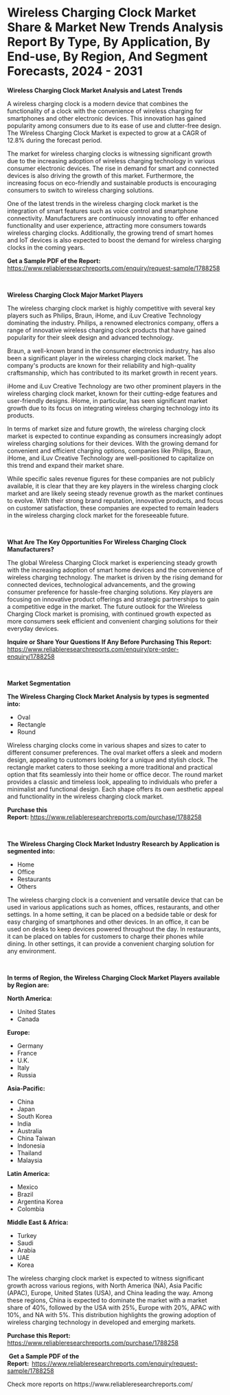 <p><h1>Wireless Charging Clock Market Share & Market New Trends Analysis Report By Type, By Application, By End-use, By Region, And Segment Forecasts, 2024 - 2031</h1></p><p><strong>Wireless Charging Clock Market Analysis and Latest Trends</strong></p>
<p><p>A wireless charging clock is a modern device that combines the functionality of a clock with the convenience of wireless charging for smartphones and other electronic devices. This innovation has gained popularity among consumers due to its ease of use and clutter-free design. The Wireless Charging Clock Market is expected to grow at a CAGR of 12.8% during the forecast period.</p><p>The market for wireless charging clocks is witnessing significant growth due to the increasing adoption of wireless charging technology in various consumer electronic devices. The rise in demand for smart and connected devices is also driving the growth of this market. Furthermore, the increasing focus on eco-friendly and sustainable products is encouraging consumers to switch to wireless charging solutions.</p><p>One of the latest trends in the wireless charging clock market is the integration of smart features such as voice control and smartphone connectivity. Manufacturers are continuously innovating to offer enhanced functionality and user experience, attracting more consumers towards wireless charging clocks. Additionally, the growing trend of smart homes and IoT devices is also expected to boost the demand for wireless charging clocks in the coming years.</p></p>
<p><strong>Get a Sample PDF of the Report:&nbsp;</strong> <a href="https://www.reliableresearchreports.com/enquiry/request-sample/1788258">https://www.reliableresearchreports.com/enquiry/request-sample/1788258</a></p>
<p>&nbsp;</p>
<p><strong>Wireless Charging Clock Major Market Players</strong></p>
<p><p>The wireless charging clock market is highly competitive with several key players such as Philips, Braun, iHome, and iLuv Creative Technology dominating the industry. Philips, a renowned electronics company, offers a range of innovative wireless charging clock products that have gained popularity for their sleek design and advanced technology.</p><p>Braun, a well-known brand in the consumer electronics industry, has also been a significant player in the wireless charging clock market. The company's products are known for their reliability and high-quality craftsmanship, which has contributed to its market growth in recent years.</p><p>iHome and iLuv Creative Technology are two other prominent players in the wireless charging clock market, known for their cutting-edge features and user-friendly designs. iHome, in particular, has seen significant market growth due to its focus on integrating wireless charging technology into its products.</p><p>In terms of market size and future growth, the wireless charging clock market is expected to continue expanding as consumers increasingly adopt wireless charging solutions for their devices. With the growing demand for convenient and efficient charging options, companies like Philips, Braun, iHome, and iLuv Creative Technology are well-positioned to capitalize on this trend and expand their market share.</p><p>While specific sales revenue figures for these companies are not publicly available, it is clear that they are key players in the wireless charging clock market and are likely seeing steady revenue growth as the market continues to evolve. With their strong brand reputation, innovative products, and focus on customer satisfaction, these companies are expected to remain leaders in the wireless charging clock market for the foreseeable future.</p></p>
<p>&nbsp;</p>
<p><strong>What Are The Key Opportunities For Wireless Charging Clock Manufacturers?</strong></p>
<p><p>The global Wireless Charging Clock market is experiencing steady growth with the increasing adoption of smart home devices and the convenience of wireless charging technology. The market is driven by the rising demand for connected devices, technological advancements, and the growing consumer preference for hassle-free charging solutions. Key players are focusing on innovative product offerings and strategic partnerships to gain a competitive edge in the market. The future outlook for the Wireless Charging Clock market is promising, with continued growth expected as more consumers seek efficient and convenient charging solutions for their everyday devices.</p></p>
<p><strong>Inquire or Share Your Questions If Any Before Purchasing This Report:</strong> <a href="https://www.reliableresearchreports.com/enquiry/pre-order-enquiry/1788258">https://www.reliableresearchreports.com/enquiry/pre-order-enquiry/1788258</a></p>
<p>&nbsp;</p>
<p><strong>Market Segmentation</strong></p>
<p><strong>The Wireless Charging Clock Market Analysis by types is segmented into:</strong></p>
<p><ul><li>Oval</li><li>Rectangle</li><li>Round</li></ul></p>
<p><p>Wireless charging clocks come in various shapes and sizes to cater to different consumer preferences. The oval market offers a sleek and modern design, appealing to customers looking for a unique and stylish clock. The rectangle market caters to those seeking a more traditional and practical option that fits seamlessly into their home or office decor. The round market provides a classic and timeless look, appealing to individuals who prefer a minimalist and functional design. Each shape offers its own aesthetic appeal and functionality in the wireless charging clock market.</p></p>
<p><strong>Purchase this Report:&nbsp;</strong><a href="https://www.reliableresearchreports.com/purchase/1788258">https://www.reliableresearchreports.com/purchase/1788258</a></p>
<p>&nbsp;</p>
<p><strong>The Wireless Charging Clock Market Industry Research by Application is segmented into:</strong></p>
<p><ul><li>Home</li><li>Office</li><li>Restaurants</li><li>Others</li></ul></p>
<p><p>The wireless charging clock is a convenient and versatile device that can be used in various applications such as homes, offices, restaurants, and other settings. In a home setting, it can be placed on a bedside table or desk for easy charging of smartphones and other devices. In an office, it can be used on desks to keep devices powered throughout the day. In restaurants, it can be placed on tables for customers to charge their phones while dining. In other settings, it can provide a convenient charging solution for any environment.</p></p>
<p>&nbsp;</p>
<p><strong>In terms of Region, the Wireless Charging Clock Market Players available by Region are:</strong></p>
<p>
    <p> <strong> North America: </strong>
        <ul>
            <li>United States</li>
            <li>Canada</li>
        </ul>
        </p> 
    <p> <strong> Europe: </strong>
        <ul>
            <li>Germany</li>
            <li>France</li>
            <li>U.K.</li>
            <li>Italy</li>
            <li>Russia</li>
        </ul>
        </p> 
    <p> <strong> Asia-Pacific: </strong>
        <ul>
            <li>China</li>
            <li>Japan</li>
            <li>South Korea</li>
            <li>India</li>
            <li>Australia</li>
            <li>China Taiwan</li>
            <li>Indonesia</li>
            <li>Thailand</li>
            <li>Malaysia</li>
        </ul>
        </p> 
    <p> <strong> Latin America: </strong>
        <ul>
            <li>Mexico</li>
            <li>Brazil</li>
            <li>Argentina Korea</li>
            <li>Colombia</li>
        </ul>
        </p> 
    <p> <strong> Middle East & Africa: </strong>
        <ul>
            <li>Turkey</li>
            <li>Saudi</li>
            <li>Arabia</li>
            <li>UAE</li>
            <li>Korea</li>
        </ul>
    </p>
    </p>
<p><p>The wireless charging clock market is expected to witness significant growth across various regions, with North America (NA), Asia Pacific (APAC), Europe, United States (USA), and China leading the way. Among these regions, China is expected to dominate the market with a market share of 40%, followed by the USA with 25%, Europe with 20%, APAC with 10%, and NA with 5%. This distribution highlights the growing adoption of wireless charging technology in developed and emerging markets.</p></p>
<p><strong>Purchase this Report: </strong><a href="https://www.reliableresearchreports.com/purchase/1788258">https://www.reliableresearchreports.com/purchase/1788258</a></p>
<p>&nbsp;<strong>Get a Sample PDF of the Report:&nbsp;&nbsp;</strong><a href="https://www.reliableresearchreports.com/enquiry/request-sample/1788258">https://www.reliableresearchreports.com/enquiry/request-sample/1788258</a></p>
<p><strong></strong></p>
<p>Check more reports on https://www.reliableresearchreports.com/</p>
